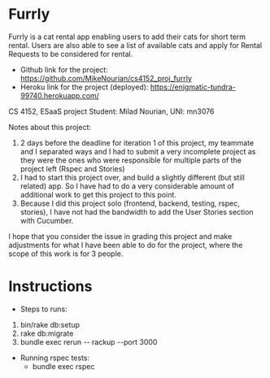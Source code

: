 # Furrly

Furrly is a cat rental app enabling users to add their cats for short term rental. Users are also able to see a list of available cats and apply for Rental Requests to be considered for rental.

* Github link for the project: https://github.com/MikeNourian/cs4152_proj_furrly
* Heroku link for the project (deployed): https://enigmatic-tundra-99740.herokuapp.com/

CS 4152, ESaaS project
Student: Milad Nourian, UNI: mn3076

Notes about this project:
1. 2 days before the deadline for iteration 1 of this project, my teammate and I separated ways and I had to submit a very incomplete project as they were the ones who were responsible for multiple parts of the project left (Rspec and Stories)
2. I had to start this project over, and build a slightly different (but still related) app. So I have had to do a very considerable amount of additional work to get this project to this point.
3. Because I did this project solo (frontend, backend, testing, rspec, stories), I have not had the bandwidth to add the User Stories section with Cucumber.

I hope that you consider the issue in grading this project and make adjustments for what I have been able to do for the project, where the scope of this work is for 3 people.

# Instructions

* Steps to runs:
1. bin/rake db:setup 
2. rake db:migrate
3. bundle exec rerun -- rackup --port 3000

* Running rspec tests:
    * bundle exec rspec
